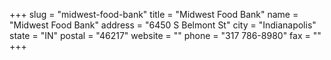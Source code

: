 +++
slug = "midwest-food-bank"
title = "Midwest Food Bank"
name = "Midwest Food Bank"
address = "6450 S Belmont St"
city = "Indianapolis"
state = "IN"
postal = "46217"
website = ""
phone = "317 786-8980"
fax = ""
+++

